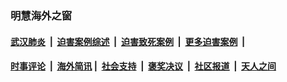 
### 明慧海外之窗

####  [武汉肺炎](indexes/365.md?t=04222200) &nbsp;|&nbsp;  [迫害案例综述](indexes/328.md?t=04222200) &nbsp;|&nbsp; [迫害致死案例](indexes/277.md?t=04222200)  &nbsp;|&nbsp; [更多迫害案例](indexes/81.md?t=04222200)  &nbsp;|&nbsp; 
####  [时事评论](indexes/19.md?t=04222200) &nbsp;|&nbsp; [海外简讯](indexes/245.md?t=04222200)&nbsp;|&nbsp;  [社会支持](indexes/140.md?t=04222200) &nbsp;|&nbsp; [褒奖决议](indexes/282.md?t=04222200) &nbsp;|&nbsp; [社区报道](indexes/91.md?t=04222200)  &nbsp;|&nbsp; [天人之间](indexes/78.md?t=04222200) 

